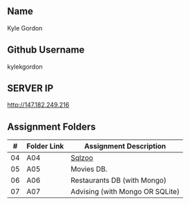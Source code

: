 ## Name

Kyle Gordon

## Github Username

kylekgordon

## SERVER IP

http://147.182.249.216

##  Assignment Folders

|   #   | Folder Link | Assignment Description |
| :---: | ----------- | ---------------------- |
|    04   |      A04       |            [Sqlzoo](https://github.com/kylekgordon/5303-DB-GORDON/tree/master/A04)            |
|    05   |      A05       |            Movies DB.           |
|    06   |      A06       |            Restaurants DB (with Mongo)           |
|    07   |      A07       |            Advising (with Mongo OR SQLite)            |

